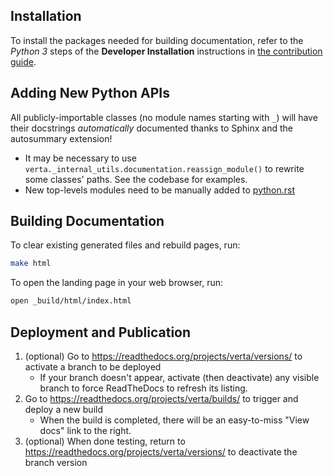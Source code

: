 ## Installation
To install the packages needed for building documentation, refer to the *Python 3* steps of the **Developer Installation** instructions in [the contribution guide](../../CONTRIBUTING.md).

## Adding New Python APIs
All publicly-importable classes (no module names starting with `_`) will have their docstrings *automatically* documented thanks to Sphinx and the autosummary extension!

- It may be necessary to use `verta._internal_utils.documentation.reassign_module()` to rewrite some classes' paths. See the codebase for examples.
- New top-levels modules need to be manually added to [python.rst](https://github.com/VertaAI/modeldb/blob/master/client/verta/docs/python.rst)

## Building Documentation
To clear existing generated files and rebuild pages, run:
```bash
make html
```
To open the landing page in your web browser, run:
```bash
open _build/html/index.html
```

## Deployment and Publication
1. (optional) Go to https://readthedocs.org/projects/verta/versions/ to activate a branch to be deployed
    - If your branch doesn't appear, activate (then deactivate) any visible branch to force ReadTheDocs to refresh its listing.
1. Go to https://readthedocs.org/projects/verta/builds/ to trigger and deploy a new build
    - When the build is completed, there will be an easy-to-miss "View docs" link to the right.
1. (optional) When done testing, return to https://readthedocs.org/projects/verta/versions/ to deactivate the branch version
